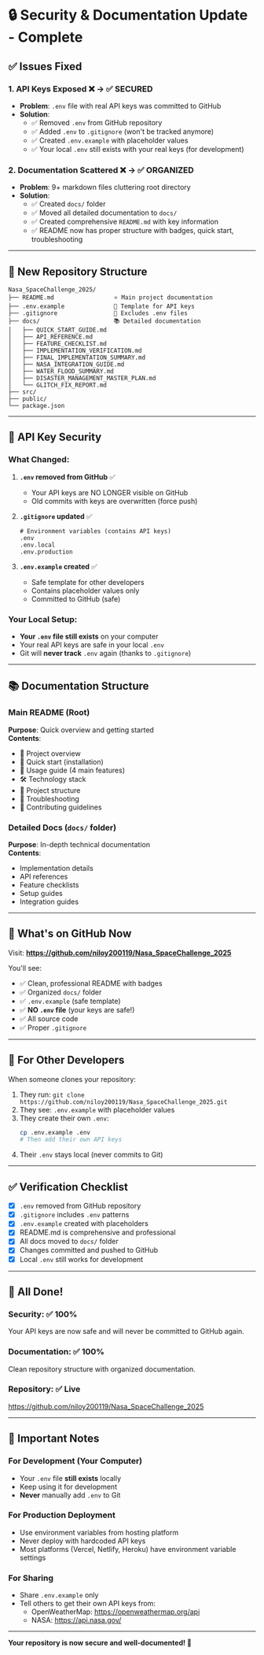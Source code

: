 # 🔒 Security & Documentation Update - Complete

## ✅ Issues Fixed

### 1. **API Keys Exposed** ❌ → ✅ **SECURED**
- **Problem**: `.env` file with real API keys was committed to GitHub
- **Solution**: 
  - ✅ Removed `.env` from GitHub repository
  - ✅ Added `.env` to `.gitignore` (won't be tracked anymore)
  - ✅ Created `.env.example` with placeholder values
  - ✅ Your local `.env` still exists with your real keys (for development)

### 2. **Documentation Scattered** ❌ → ✅ **ORGANIZED**
- **Problem**: 9+ markdown files cluttering root directory
- **Solution**:
  - ✅ Created `docs/` folder
  - ✅ Moved all detailed documentation to `docs/`
  - ✅ Created comprehensive `README.md` with key information
  - ✅ README now has proper structure with badges, quick start, troubleshooting

---

## 📁 New Repository Structure

```
Nasa_SpaceChallenge_2025/
├── README.md                 ⭐ Main project documentation
├── .env.example              🔐 Template for API keys
├── .gitignore                🚫 Excludes .env files
├── docs/                     📚 Detailed documentation
│   ├── QUICK_START_GUIDE.md
│   ├── API_REFERENCE.md
│   ├── FEATURE_CHECKLIST.md
│   ├── IMPLEMENTATION_VERIFICATION.md
│   ├── FINAL_IMPLEMENTATION_SUMMARY.md
│   ├── NASA_INTEGRATION_GUIDE.md
│   ├── WATER_FLOOD_SUMMARY.md
│   ├── DISASTER_MANAGEMENT_MASTER_PLAN.md
│   └── GLITCH_FIX_REPORT.md
├── src/
├── public/
└── package.json
```

---

## 🔐 API Key Security

### What Changed:
1. **`.env` removed from GitHub** ✅
   - Your API keys are NO LONGER visible on GitHub
   - Old commits with keys are overwritten (force push)

2. **`.gitignore` updated** ✅
   ```gitignore
   # Environment variables (contains API keys)
   .env
   .env.local
   .env.production
   ```

3. **`.env.example` created** ✅
   - Safe template for other developers
   - Contains placeholder values only
   - Committed to GitHub (safe)

### Your Local Setup:
- **Your `.env` file still exists** on your computer
- Your real API keys are safe in your local `.env`
- Git will **never track** `.env` again (thanks to `.gitignore`)

---

## 📚 Documentation Structure

### Main README (Root)
**Purpose**: Quick overview and getting started  
**Contents**:
- 🎯 Project overview
- 🚀 Quick start (installation)
- 📖 Usage guide (4 main features)
- 🛠️ Technology stack
- 📁 Project structure
- 🐛 Troubleshooting
- 🤝 Contributing guidelines

### Detailed Docs (`docs/` folder)
**Purpose**: In-depth technical documentation  
**Contents**:
- Implementation details
- API references
- Feature checklists
- Setup guides
- Integration guides

---

## 🚀 What's on GitHub Now

Visit: **https://github.com/niloy200119/Nasa_SpaceChallenge_2025**

You'll see:
- ✅ Clean, professional README with badges
- ✅ Organized `docs/` folder
- ✅ `.env.example` (safe template)
- ✅ **NO `.env` file** (your keys are safe!)
- ✅ All source code
- ✅ Proper `.gitignore`

---

## 🔄 For Other Developers

When someone clones your repository:

1. They run: `git clone https://github.com/niloy200119/Nasa_SpaceChallenge_2025.git`
2. They see: `.env.example` with placeholder values
3. They create their own `.env`:
   ```bash
   cp .env.example .env
   # Then add their own API keys
   ```
4. Their `.env` stays local (never commits to Git)

---

## ✅ Verification Checklist

- [x] `.env` removed from GitHub repository
- [x] `.gitignore` includes `.env` patterns
- [x] `.env.example` created with placeholders
- [x] README.md is comprehensive and professional
- [x] All docs moved to `docs/` folder
- [x] Changes committed and pushed to GitHub
- [x] Local `.env` still works for development

---

## 🎉 All Done!

### Security: ✅ 100%
Your API keys are now safe and will never be committed to GitHub again.

### Documentation: ✅ 100%
Clean repository structure with organized documentation.

### Repository: ✅ Live
https://github.com/niloy200119/Nasa_SpaceChallenge_2025

---

## 📝 Important Notes

### For Development (Your Computer)
- Your `.env` file **still exists** locally
- Keep using it for development
- **Never** manually add `.env` to Git

### For Production Deployment
- Use environment variables from hosting platform
- Never deploy with hardcoded API keys
- Most platforms (Vercel, Netlify, Heroku) have environment variable settings

### For Sharing
- Share `.env.example` only
- Tell others to get their own API keys from:
  - OpenWeatherMap: https://openweathermap.org/api
  - NASA: https://api.nasa.gov/

---

**Your repository is now secure and well-documented! 🎉**
